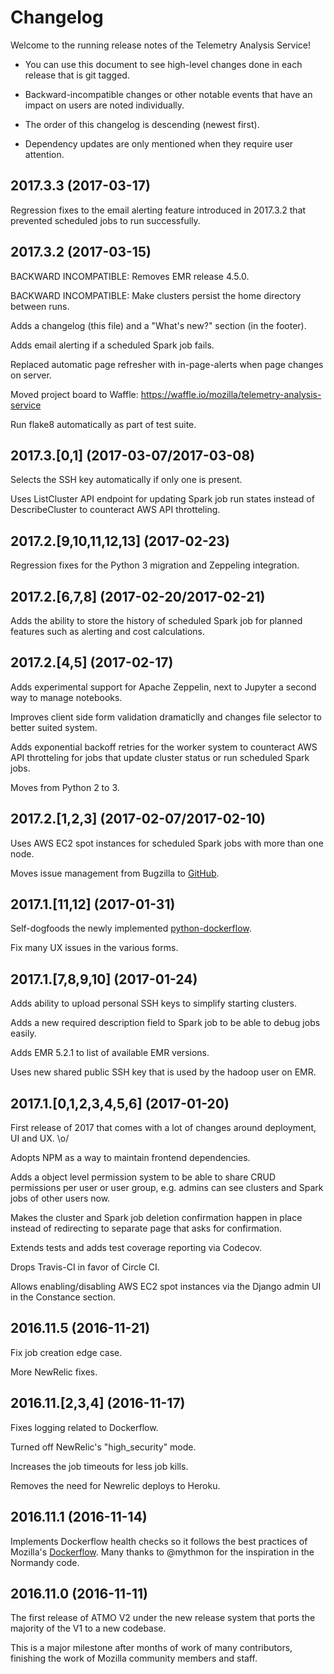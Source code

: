 # Changelog

Welcome to the running release notes of the Telemetry Analysis Service!

- You can use this document to see high-level changes done in each release
  that is git tagged.

- Backward-incompatible changes or other notable events that have an
  impact on users are noted individually.

- The order of this changelog is descending (newest first).

- Dependency updates are only mentioned when they require user attention.

## 2017.3.3 (2017-03-17)

Regression fixes to the email alerting feature introduced in 2017.3.2
that prevented scheduled jobs to run successfully.

## 2017.3.2 (2017-03-15)

BACKWARD INCOMPATIBLE: Removes EMR release 4.5.0.

BACKWARD INCOMPATIBLE: Make clusters persist the home directory between runs.

Adds a changelog (this file) and a "What's new?" section (in the footer).

Adds email alerting if a scheduled Spark job fails.

Replaced automatic page refresher with in-page-alerts when page changes on server.

Moved project board to Waffle: https://waffle.io/mozilla/telemetry-analysis-service

Run flake8 automatically as part of test suite.

## 2017.3.[0,1] (2017-03-07/2017-03-08)

Selects the SSH key automatically if only one is present.

Uses ListCluster API endpoint for updating Spark job run states
instead of DescribeCluster to counteract AWS API throtteling.

## 2017.2.[9,10,11,12,13] (2017-02-23)

Regression fixes for the Python 3 migration and Zeppeling integration.

## 2017.2.[6,7,8] (2017-02-20/2017-02-21)

Adds the ability to store the history of scheduled Spark job for
planned features such as alerting and cost calculations.

## 2017.2.[4,5] (2017-02-17)

Adds experimental support for Apache Zeppelin, next to Jupyter a second
way to manage notebooks.

Improves client side form validation dramaticlly and changes file selector
to better suited system.

Adds exponential backoff retries for the worker system to counteract
AWS API throtteling for jobs that update cluster status or run scheduled
Spark jobs.

Moves from Python 2 to 3.

## 2017.2.[1,2,3] (2017-02-07/2017-02-10)

Uses AWS EC2 spot instances for scheduled Spark jobs with more than one
node.

Moves issue management from Bugzilla to
[GitHub](https://github.com/mozilla/telemetry-analysis-service/issues).

## 2017.1.[11,12] (2017-01-31)

Self-dogfoods the newly implemented
[python-dockerflow](https://python-dockerflow.rtfd.io/).

Fix many UX issues in the various forms.

## 2017.1.[7,8,9,10] (2017-01-24)

Adds ability to upload personal SSH keys to simplify starting clusters.

Adds a new required description field to Spark job to be able to debug
jobs easily.

Adds EMR 5.2.1 to list of available EMR versions.

Uses new shared public SSH key that is used by the hadoop user on EMR.

## 2017.1.[0,1,2,3,4,5,6] (2017-01-20)

First release of 2017 that comes with a lot of changes around
deployment, UI and UX. \o/

Adopts NPM as a way to maintain frontend dependencies.

Adds a object level permission system to be able to share CRUD
permissions per user or user group, e.g. admins can see clusters
and Spark jobs of other users now.

Makes the cluster and Spark job deletion confirmation happen in
place instead of redirecting to separate page that asks for confirmation.

Extends tests and adds test coverage reporting via Codecov.

Drops Travis-CI in favor of Circle CI.

Allows enabling/disabling AWS EC2 spot instances via the Django admin UI
in the Constance section.

## 2016.11.5 (2016-11-21)

Fix job creation edge case.

More NewRelic fixes.

## 2016.11.[2,3,4] (2016-11-17)

Fixes logging related to Dockerflow.

Turned off NewRelic's "high_security" mode.

Increases the job timeouts for less job kills.

Removes the need for Newrelic deploys to Heroku.

## 2016.11.1 (2016-11-14)

Implements Dockerflow health checks so it follows the best
practices of Mozilla's [Dockerflow](https://github.com/mozilla-services/Dockerflow).
Many thanks to @mythmon for the inspiration in the Normandy code.

## 2016.11.0 (2016-11-11)

The first release of ATMO V2 under the new release system that ports
the majority of the V1 to a new codebase.

This is a major milestone after months of work of many contributors,
finishing the work of Mozilla community members and staff.
